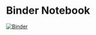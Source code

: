 # Binder Notebook
[![Binder](https://mybinder.org/badge_logo.svg)](https://mybinder.org/v2/gh/saviourcode/notebook/HEAD)
